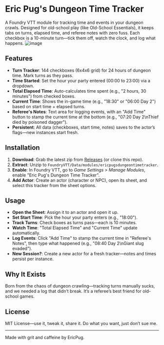 # Eric Pug's Dungeon Time Tracker

A Foundry VTT module for tracking time and events in your dungeon crawls. Designed for old-school play (like Old-School Essentials), it keeps tabs on turns, elapsed time, and referee notes with zero fuss. Each checkbox is a 10-minute turn—tick them off, watch the clock, and log what happens.
![image](https://github.com/user-attachments/assets/29257af2-cd2d-4b84-b24f-235adf16289c)

## Features
- **Turn Tracker**: 144 checkboxes (6x4x6 grid) for 24 hours of dungeon time. Mark turns as they pass.
- **Time Started**: Set the hour your party entered (00:00 to 23:00) via a dropdown.
- **Total Elapsed Time**: Auto-calculates time spent (e.g., "2 hours, 30 minutes") from checked boxes.
- **Current Time**: Shows the in-game time (e.g., "18:30" or "06:00 Day 2") based on start time + elapsed turns.
- **Referee's Notes**: Text area for logging events, with an "Add Time" button to stamp the current time at the bottom (e.g., "07:20 Day 2\nThief died by poisoned dagger").
- **Persistent**: All data (checkboxes, start time, notes) saves to the actor’s flags—new instances start fresh.

## Installation
1. **Download**: Grab the latest zip from [Releases](https://github.com/EricPug/ericpugsdungeontimetracker/releases) (or clone this repo).
2. **Extract**: Unzip to `FoundryVTT/Data/modules/ericpugsdungeontimetracker`.
3. **Enable**: In Foundry VTT, go to *Game Settings > Manage Modules*, enable "Eric Pug's Dungeon Time Tracker".
4. **Add Actor**: Create an actor (character or NPC), open its sheet, and select this tracker from the sheet options.

## Usage
- **Open the Sheet**: Assign it to an actor and open it up.
- **Set Start Time**: Pick the hour your party enters (e.g., "18:00").
- **Track Turns**: Check boxes as turns pass—each is 10 minutes.
- **Watch Time**: "Total Elapsed Time" and "Current Time" update automatically.
- **Log Events**: Click "Add Time" to stamp the current time in "Referee's Notes", then type what happened (e.g., "08:40 Day 2\nGiant slug evaded").
- **New Session?**: Create a new actor for a fresh tracker—notes and times persist per instance.

## Why It Exists
Born from the chaos of dungeon crawling—tracking turns manually sucks, and we needed a log that didn’t break. It’s a referee’s best friend for old-school games.

## License
MIT License—use it, tweak it, share it. Do what you want, just don’t sue me.

---
Made with grit and caffeine by EricPug.

